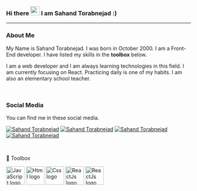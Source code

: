 ### Hi there <img src="https://raw.githubusercontent.com/MartinHeinz/MartinHeinz/master/wave.gif" width="25px"> I am Sahand Torabnejad :)
---
### About Me
My Name is Sahand Torabnejad. I was born in October 2000.
I am a Front-End developer.
I have listed my skills in the **toolbox** below.

I am a web developer and I am always learning technologies in this field. I am currently focusing on React. Practicing daily is one of my habits. I am also an elementary school teacher.

<br/>

### Social Media
You can find me in these social media.


[![Sahand Torabnejad](https://img.shields.io/badge/Instagram-E4405F?style=for-the-badge&logo=instagram&logoColor=white)](https://www.instagram.com/sahand.__.2020/)
[![Sahand Torabnejad](https://img.shields.io/badge/Twitter-1DA1F2?style=for-the-badge&logo=twitter&logoColor=white)](https://twitter.com/Sahand_2020/)
[![Sahand Torabnejad](https://img.shields.io/badge/Gmail-D14836?style=for-the-badge&logo=gmail&logoColor=white)](sahandtorabnejad202020@gmail.com)
[![Sahand Torabnejad](https://img.shields.io/badge/Telegram-2CA5E0?style=for-the-badge&logo=telegram&logoColor=white)](https://t.me/Sahand_T_2020)

<br/>

🧰 Toolbox

<img src="https://cdn.worldvectorlogo.com/logos/javascript-1.svg" alt="JavaScript logo" width="50" height="50"/> <img src="https://cdn.worldvectorlogo.com/logos/html-1.svg" alt="Html logo" width="50" height="50"/>
<img src="https://cdn.worldvectorlogo.com/logos/css-3.svg" alt="Css logo" width="50" height="50"/>
<img src="https://cdn.worldvectorlogo.com/logos/react-2.svg" alt="ReactJs logo" width="50" height="50"/>
<img src="https://cdn.worldvectorlogo.com/logos/bootstrap-4.svg" alt="ReactJs logo" width="50" height="50"/>

<!--
**Sahand2020/Sahand Torabnejad** is a ✨ _special_ ✨ repository because it's `README.md` (this file) appears on your GitHub profile.

Here are some ideas to get you started:

- 🔭 I’m currently working on ...
- 🌱 I’m currently learning ...
- 👯 I’m looking to collaborate on ...
- 🤔 I’m looking for help with ...
- 💬 Ask me about ...
- 📫 How to reach me: ...
- 😄 Pronouns: ...
- ⚡ Fun fact: ...
-->

